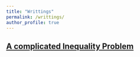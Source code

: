 ```yaml
---
title: "Writtings"
permalink: /writtings/
author_profile: true
---
```



[A complicated Inequality Problem](https://wuzhuomath.github.io/files/Inequality.pdf)
---

